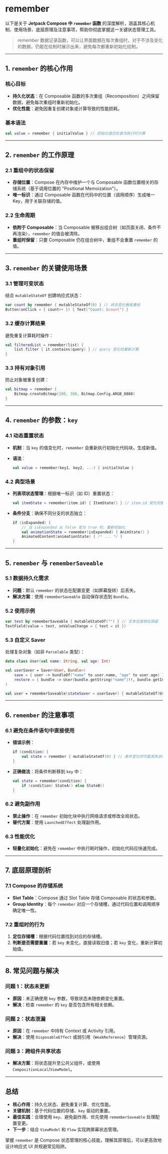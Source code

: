 # remember

以下是关于 **Jetpack Compose 中 `remember` 函数** 的深度解析，涵盖其核心机制、使用场景、底层原理及注意事项，帮助你彻底掌握这一关键状态管理工具。
>remember 数据记录函数，可以让界面数据在每次重组时，对于不涉及变化的数据，仍能在绘制时展示出来，避免每次都重新初始化绘制。

---

## **1. `remember` 的核心作用**

### **核心目标**

- **持久化状态**：在 Composable 函数的多次重组（Recomposition）之间保留数据，避免每次重组时重新初始化。
- **优化性能**：避免因重复创建对象或计算导致的性能损耗。

### **基本语法**

```kotlin
val value = remember { initialValue } // 初始化值仅在首次执行时计算
```

---

## **2. `remember` 的工作原理**

### **2.1 重组中的状态保留**

- **存储位置**：Compose 在内存中维护一个与 Composable 函数位置相关的存储系统（基于调用位置的 "Positional Memoization"）。
- **唯一标识**：通过 Composable 函数在代码中的位置（调用顺序）生成唯一 Key，用于关联存储的值。

### **2.2 生命周期**

- **依附于 Composable**：当 Composable 被移出组合树（如页面关闭、条件不再渲染），`remember` 的值会被清除。
- **重组时保留**：只要 Composable 仍在组合树中，重组不会重置 `remember` 的值。

---

## **3. `remember` 的关键使用场景**

### **3.1 管理可变状态**

结合 `mutableStateOf` 创建响应式状态：

```kotlin
var count by remember { mutableStateOf(0) } // 状态变化触发重组
Button(onClick = { count++ }) { Text("Count: $count") }
```

### **3.2 缓存计算结果**

避免重复计算耗时操作：

```kotlin
val filteredList = remember(list) { 
    list.filter { it.contains(query) } // query 变化时重新计算
}
```

### **3.3 持有对象引用**

防止对象被重复创建：

```kotlin
val bitmap = remember { 
    Bitmap.createBitmap(100, 100, Bitmap.Config.ARGB_8888) 
}
```

---

## **4. `remember` 的参数：`key`**

### **4.1 动态重置状态**

- **机制**：当 `key` 的值变化时，`remember` 会重新执行初始化代码块，生成新值。
- **语法**：

  ```kotlin
  val value = remember(key1, key2, ...) { initialValue }
  ```

### **4.2 典型场景**

- **列表项状态管理**：根据唯一标识（如 ID）重置状态：

  ```kotlin
  val itemState = remember(item.id) { ItemState() } // item.id 变化时重置
  ```

- **条件分支**：确保不同分支的状态独立：

  ```kotlin
  if (isExpanded) {
      // 当 isExpanded 从 false 变为 true 时，重新初始化
      val animationState = remember(isExpanded) { AnimState() }
      AnimatedContent(animationState) { /* ... */ }
  }
  ```

---

## **5. `remember` 与 `rememberSaveable`**

### **5.1 数据持久化需求**

- **问题**：默认 `remember` 的状态在配置变更（如屏幕旋转）后丢失。
- **解决方案**：使用 `rememberSaveable` 自动保存状态到 `Bundle`。

### **5.2 使用示例**

```kotlin
var text by rememberSaveable { mutableStateOf("") } // 文本在旋转后保留
TextField(value = text, onValueChange = { text = it })
```

### **5.3 自定义 Saver**

处理复杂对象（如非 `Parcelable` 类型）：

```kotlin
data class User(val name: String, val age: Int)

val userSaver = Saver<User, Bundle>(
    save = { user -> bundleOf("name" to user.name, "age" to user.age) },
    restore = { bundle -> User(bundle.getString("name")!!, bundle.getInt("age")) }
)

val user = rememberSaveable(stateSaver = userSaver) { mutableStateOf(User("", 0)) }
```

---

## **6. `remember` 的注意事项**

### **6.1 避免在条件语句中直接使用**

- **错误示例**：

  ```kotlin
  if (condition) {
      val state = remember { mutableStateOf(0) } // 条件变化时可能丢失状态
  }
  ```

- **正确做法**：将条件判断移到 `key` 中：

  ```kotlin
  val state = remember(condition) { 
      if (condition) StateA() else StateB() 
  }
  ```

### **6.2 避免副作用**

- **禁止操作**：在 `remember` 初始化块中执行网络请求或修改全局状态。
- **替代方案**：使用 `LaunchedEffect` 处理副作用。

### **6.3 性能优化**

- **轻量化初始化**：避免在 `remember` 中执行耗时操作，初始化代码应快速完成。

---

## **7. 底层原理剖析**

### **7.1 Compose 的存储系统**

- **Slot Table**：Compose 通过 Slot Table 存储 Composable 的状态和参数。
- **Group Identity**：每个 `remember` 对应一个存储槽，通过代码位置和调用顺序确定唯一性。

### **7.2 重组时的行为**

1. **定位存储槽**：根据代码位置找到对应的存储槽。
2. **判断是否需要重置**：若 `key` 未变化，直接读取旧值；若 `key` 变化，重新计算初始值。

---

## **8. 常见问题与解决**

### **问题 1：状态未更新**

- **原因**：未正确使用 `key` 参数，导致状态未随依赖变化重置。
- **解决**：检查 `remember` 的 `key` 是否包含所有相关依赖。

### **问题 2：状态泄漏**

- **原因**：在 `remember` 中持有 Context 或 Activity 引用。
- **解决**：使用 `DisposableEffect` 或弱引用（`WeakReference`）管理资源。

### **问题 3：跨组件共享状态**

- **解决方案**：将状态提升至公共父组件，或使用 `CompositionLocal`/`ViewModel`。

---

## **总结**

- **核心作用**：持久化状态、避免重复计算、优化性能。
- **关键机制**：基于代码位置的存储、`key` 驱动的重置。
- **最佳实践**：合理使用 `key`、避免副作用、优先使用 `rememberSaveable` 处理配置变更。
- **下一步**：结合 `ViewModel` 和 `Flow` 实现跨屏幕状态管理。

掌握 `remember` 是 Compose 状态管理的核心技能，理解其原理后，可以更高效地设计响应式 UI 并规避常见陷阱。
